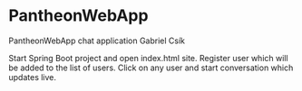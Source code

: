 # PantheonWebApp
PantheonWebApp chat application
Gabriel Csík

Start Spring Boot project and open index.html site. Register user which will be added to the list of users. Click on any user and start conversation which updates live.
